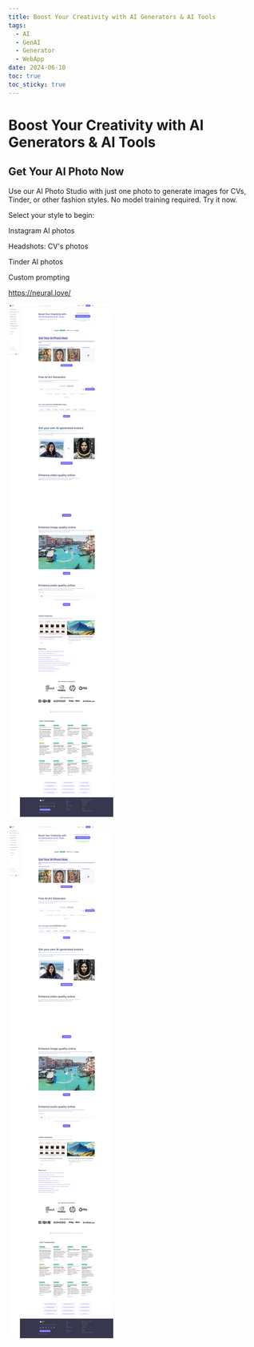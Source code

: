 ```yaml
---
title: Boost Your Creativity with AI Generators & AI Tools
tags:
  - AI
  - GenAI
  - Generator
  - WebApp
date: 2024-06-10
toc: true
toc_sticky: true
---
```


#  Boost Your Creativity with AI Generators & AI Tools
## Get Your AI Photo Now

Use our AI Photo Studio with just one photo to generate images for CVs, Tinder, or other fashion styles. No model training required. Try it now.

Select your style to begin:

Instagram AI photos

Headshots: CV's photos

Tinder AI photos

Custom prompting

https://neural.love/

![](_asset/2024-06-10_image_1.png)


![](_asset/2024-06-10_image_2.png)